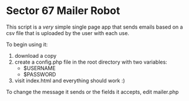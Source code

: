 Sector 67 Mailer Robot
======================

This script is a _very_ simple single page app that sends emails based on a csv file that is uploaded by the user with each use.


To begin using it:

<ol>
 <li>download a copy</li>
 <li>create a config.php file in the root directory with two variables:
    <ul>
      <li>$USERNAME</li>
      <li>$PASSWORD</li>
    </ul>
  </li>
  <li>visit index.html and everything should work :)</li>
</ol>


To change the message it sends or the fields it accepts, edit mailer.php